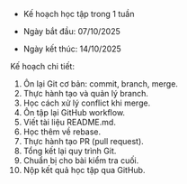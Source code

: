 - Kế hoạch học tập trong 1 tuần

- Ngày bắt đầu: 07/10/2025  
- Ngày kết thúc: 14/10/2025  

Kế hoạch chi tiết:
1. Ôn lại Git cơ bản: commit, branch, merge.
2. Thực hành tạo và quản lý branch.
3. Học cách xử lý conflict khi merge.
4. Ôn tập lại GitHub workflow.
5. Viết tài liệu README.md.
6. Học thêm về rebase.
7. Thực hành tạo PR (pull request).
8. Tổng kết lại quy trình Git.
9. Chuẩn bị cho bài kiểm tra cuối.
10. Nộp kết quả học tập qua GitHub.
